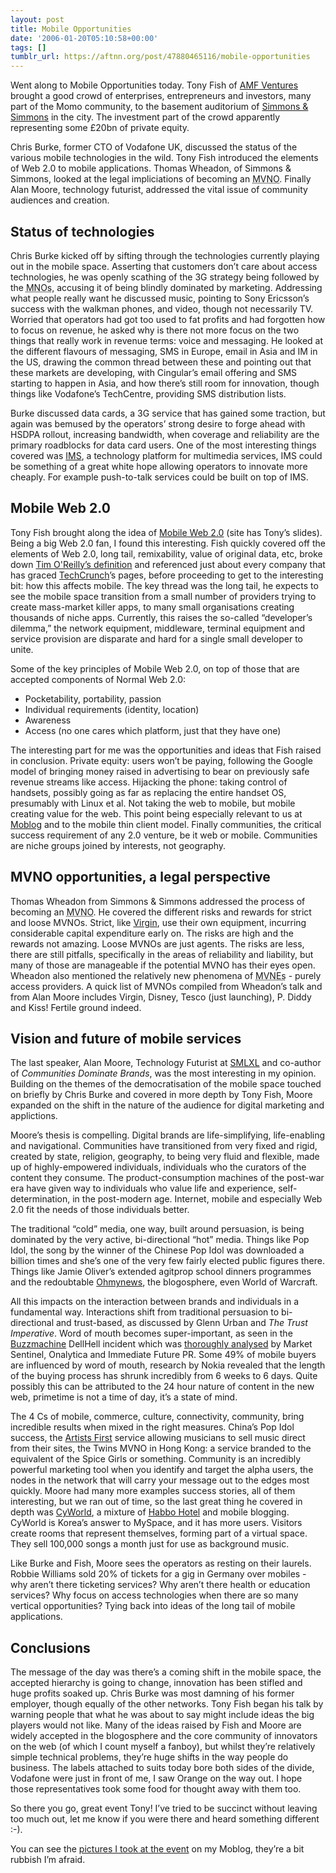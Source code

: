 ```yaml
---
layout: post
title: Mobile Opportunities
date: '2006-01-20T05:10:58+00:00'
tags: []
tumblr_url: https://aftnn.org/post/47880465116/mobile-opportunities
---
```

<p>Went along to Mobile Opportunities today. Tony Fish of <a href="http://www.amfventures.com/">AMF Ventures</a> brought a good crowd of enterprises, entrepreneurs and investors, many part of the Momo community, to the basement auditorium of <a href="http://www.simmons-simmons.com/index.cfm?fuseaction=simmons_simmons_com.main">Simmons &amp; Simmons</a> in the city. The investment part of the crowd apparently representing some £20bn of private equity.</p>

<p>Chris Burke, former CTO of Vodafone UK, discussed the status of the various mobile technologies in the wild. Tony Fish introduced the elements of Web 2.0 to mobile applications. Thomas Wheadon, of Simmons &amp; Simmons, looked at the legal impliciations of becoming an <acronym title="Mobile Virtual Network Operators">MVNO</acronym>. Finally Alan Moore, technology futurist, addressed the vital issue of community audiences and creation.</p>

<h2>Status of technologies</h2>

<p>Chris Burke kicked off by sifting through the technologies currently playing out in the mobile space. Asserting that customers don&rsquo;t care about access technologies, he was openly scathing of the 3G strategy being followed by the <acronym title="Mobile Network Operators">MNOs</acronym>, accusing it of being blindly dominated by marketing. Addressing what people really want he discussed music, pointing to Sony Ericsson&rsquo;s success with the walkman phones, and video, though not necessarily TV. Worried that operators had got too used to fat profits and had forgotten how to focus on revenue, he asked why is there not more focus on the two things that really work in revenue terms: voice and messaging. He looked at the different flavours of messaging, SMS in Europe, email in Asia and IM in the US, drawing the common thread between these and pointing out that these markets are developing, with Cingular&rsquo;s email offering and SMS starting to happen in Asia, and how there&rsquo;s still room for innovation, though things like Vodafone&rsquo;s TechCentre, providing SMS distribution lists.</p>
<p>Burke discussed data cards, a 3G service that has gained some traction, but again was bemused by the operators&rsquo; strong desire to forge ahead with HSDPA rollout, increasing bandwidth, when coverage and reliability are the primary roadblocks for data card users. One of the most interesting things covered was <a href="http://en.wikipedia.org/wiki/IP_Multimedia_Subsystem">IMS</a>, a technology platform for multimedia services, IMS could be something of a great white hope allowing operators to innovate more cheaply. For example push-to-talk services could be built on top of IMS.</p>

<h2>Mobile Web 2.0</h2>

<p>Tony Fish brought along the idea of <a href="http://mobileweb20.com/">Mobile Web 2.0</a> (site has Tony&rsquo;s slides). Being a big Web 2.0 fan, I found this interesting. Fish quickly covered off the elements of Web 2.0, long tail, remixability, value of original data, etc, broke down <a href="http://www.oreillynet.com/pub/a/oreilly/tim/news/2005/09/30/what-is-web-20.html">Tim O'Reilly&rsquo;s definition</a> and referenced just about every company that has graced <a href="http://www.techcrunch.com/">TechCrunch</a>&rsquo;s pages, before proceeding to get to the interesting bit: how this affects mobile. The key thread was the long tail, he expects to see the mobile space transition from a small number of providers trying to create mass-market killer apps, to many small organisations creating thousands of niche apps. Currently, this raises the so-called &ldquo;developer&rsquo;s dilemma,&rdquo; the network equipment, middleware, terminal equipment and service provision are disparate and hard for a single small developer to unite.</p>

<p>Some of the key principles of Mobile Web 2.0, on top of those that are accepted components of Normal Web 2.0:</p>

<ul>
<li>Pocketability, portability, passion</li>
<li>Individual requirements (identity, location)</li>
<li>Awareness</li>
<li>Access (no one cares which platform, just that they have one)</li>
</ul>

<p>The interesting part for me was the opportunities and ideas that Fish raised in conclusion. Private equity: users won&rsquo;t be paying, following the Google model of bringing money raised in advertising to bear on previously safe revenue streams like access. Hijacking the phone: taking control of handsets, possibly going as far as replacing the entire handset OS, presumably with Linux et al. Not taking the web to mobile, but mobile creating value for the web. This point being especially relevant to us at <a href="http://moblog.co.uk/">Moblog</a> and to the mobile thin client model. Finally communities, the critical success requirement of any 2.0 venture, be it web or mobile. Communities are niche groups joined by interests, not geography.</p>

<h2>MVNO opportunities, a legal perspective</h2>

<p>Thomas Wheadon from Simmons &amp; Simmons addressed the process of becoming an <acronym title="Mobile Virtual Network Operator">MVNO</acronym>. He covered the different risks and rewards for strict and loose MVNOs. Strict, like <a href="http://www.virginmobile.com/mobile/">Virgin</a>, use their own equipment, incurring considerable capital expenditure early on. The risks are high and the rewards not amazing. Loose MVNOs are just agents. The risks are less, there are still pitfalls, specifically in the areas of reliability and liability, but many of those are manageable if the potential MVNO has their eyes open. Wheadon also mentioned the relatively new phenomena of <acronym title="Mobile Virtual Network Enablers">MVNEs</acronym> - purely access providers. A quick list of MVNOs compiled from Wheadon&rsquo;s talk and from Alan Moore includes Virgin, Disney, Tesco (just launching), P. Diddy and Kiss! Fertile ground indeed.</p>

<h2>Vision and future of mobile services</h2>

<p>The last speaker, Alan Moore, Technology Futurist at <a href="http://www.smlxtralarge.com/">SMLXL</a> and co-author of <em>Communities Dominate Brands</em>, was the most interesting in my opinion. Building on the themes of the democratisation of the mobile space touched on briefly by Chris Burke and covered in more depth by Tony Fish, Moore expanded on the shift in the nature of the audience for digital marketing and applictions.</p>

<p>Moore&rsquo;s thesis is compelling. Digital brands are life-simplifying, life-enabling and navigational. Communities have transitioned from very fixed and rigid, created by state, religion, geography, to being very fluid and flexible, made up of highly-empowered individuals, individuals who the curators of the content they consume. The product-consumption machines of the post-war era have given way to individuals who value life and experience, self-determination, in the post-modern age. Internet, mobile and especially Web 2.0 fit the needs of those individuals better.</p>

<p>The traditional &ldquo;cold&rdquo; media, one way, built around persuasion, is being dominated by the very active, bi-directional &ldquo;hot&rdquo; media. Things like Pop Idol, the song by the winner of the Chinese Pop Idol was downloaded a billion times and she&rsquo;s one of the very few fairly elected public figures there. Things like Jamie Oliver&rsquo;s extended agitprop school dinners programmes and the redoubtable <a href="http://english.ohmynews.com/">Ohmynews</a>, the blogosphere, even World of Warcraft.</p>

<p>All this impacts on the interaction between brands and individuals in a fundamental way. Interactions shift from traditional persuasion to bi-directional and trust-based, as discussed by Glenn Urban and <em>The Trust Imperative</em>. Word of mouth becomes super-important, as seen in the <a href="http://www.buzzmachine.com/">Buzzmachine</a> DellHell incident which was <a href="http://www.publicrelationsonline.com/archives/2005/12/07/%e2%80%98dell-hell%e2%80%99-blogs-have-measurable-long-term-negative-impact-on-dell%e2%80%99s-reputation-says-new-white-paper/">thoroughly analysed</a> by Market Sentinel, Onalytica and Immediate Future PR. Some 49% of mobile buyers are influenced by word of mouth, research by Nokia revealed that the length of the buying process has shrunk incredibly from 6 weeks to 6 days. Quite possibly this can be attributed to the 24 hour nature of content in the new web, primetime is not a time of day, it&rsquo;s a state of mind.</p> 

<p>The 4 Cs of mobile, commerce, culture, connectivity, community, bring incredible results when mixed in the right measures. China&rsquo;s Pop Idol success, the <a href="http://www.artists-first.net/index.php">Artists First</a> service allowing musicians to sell music direct from their sites, the Twins MVNO in Hong Kong: a service branded to the equivalent of the Spice Girls or something. Community is an incredibly powerful marketing tool when you identify and target the alpha users, the nodes in the network that will carry your message out to the edges most quickly. Moore had many more examples success stories, all of them interesting, but we ran out of time, so the last great thing he covered in depth was <a href="http://cyworld.nate.com/main2/index.htm">CyWorld</a>, a mixture of <a href="http://www.habbohotel.co.uk/habbo/en/">Habbo Hotel</a> and mobile blogging. CyWorld is Korea&rsquo;s answer to MySpace, and it has more users. Visitors create rooms that represent themselves, forming part of a virtual space. They sell 100,000 songs a month just for use as background music.</p>
<p>Like Burke and Fish, Moore sees the operators as resting on their laurels. Robbie Williams sold 20% of tickets for a gig in Germany over mobiles - why aren&rsquo;t there ticketing services? Why aren&rsquo;t there health or education services? Why focus on access technologies when there are so many vertical opportunities? Tying back into ideas of the long tail of mobile applications.

</p><h2>Conclusions</h2>

<p>The message of the day was there&rsquo;s a coming shift in the mobile space, the accepted hierarchy is going to change, innovation has been stifled and huge profits soaked up. Chris Burke was most damning of his former employer, though equally of the other networks. Tony Fish began his talk by warning people that what he was about to say might include ideas the big players would not like. Many of the ideas raised by Fish and Moore are widely accepted in the blogosphere and the core community of innovators on the web (of which I count myself a fanboy), but whilst they&rsquo;re relatively simple technical problems, they&rsquo;re huge shifts in the way people do business. The labels attached to suits today bore both sides of the divide, Vodafone were just in front of me, I saw Orange on the way out. I hope those representatives took some food for thought away with them too.</p>
<p>So there you go, great event Tony! I&rsquo;ve tried to be succinct without leaving too much out, let me know if you were there and heard something different :-).</p>

<p>You can see the <a href="http://moblog.co.uk/view.php?id=124764">pictures I took at the event</a> on my Moblog, they&rsquo;re a bit rubbish I&rsquo;m afraid.</p>

